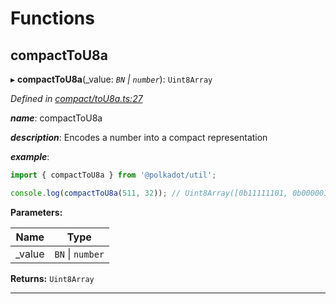 

# Functions

<a id="compacttou8a"></a>

##  compactToU8a

▸ **compactToU8a**(_value: *`BN` \| `number`*): `Uint8Array`

*Defined in [compact/toU8a.ts:27](https://github.com/polkadot-js/common/blob/9e9910e/packages/util/src/compact/toU8a.ts#L27)*

*__name__*: compactToU8a

*__description__*: Encodes a number into a compact representation

*__example__*:   

```javascript
import { compactToU8a } from '@polkadot/util';

console.log(compactToU8a(511, 32)); // Uint8Array([0b11111101, 0b00000111])
```

**Parameters:**

| Name | Type |
| ------ | ------ |
| _value | `BN` \| `number` |

**Returns:** `Uint8Array`

___

